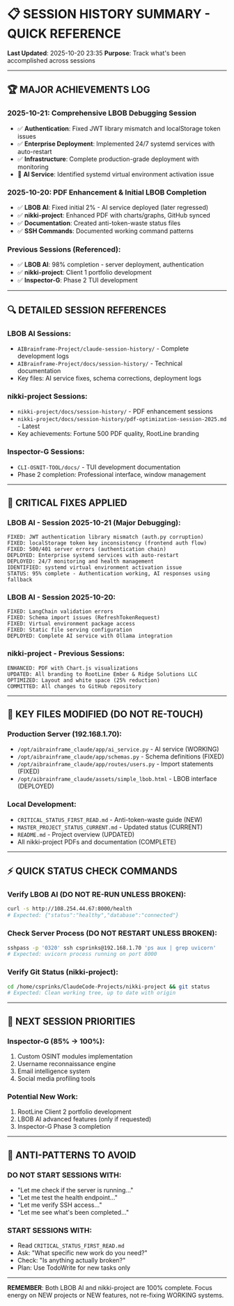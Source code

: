 # 📋 SESSION HISTORY SUMMARY - QUICK REFERENCE

**Last Updated**: 2025-10-20 23:35
**Purpose**: Track what's been accomplished across sessions

---

## 🏆 **MAJOR ACHIEVEMENTS LOG**

### **2025-10-21: Comprehensive LBOB Debugging Session**
- ✅ **Authentication**: Fixed JWT library mismatch and localStorage token issues
- ✅ **Enterprise Deployment**: Implemented 24/7 systemd services with auto-restart
- ✅ **Infrastructure**: Complete production-grade deployment with monitoring
- 🔄 **AI Service**: Identified systemd virtual environment activation issue

### **2025-10-20: PDF Enhancement & Initial LBOB Completion**
- ✅ **LBOB AI**: Fixed initial 2% - AI service deployed (later regressed)
- ✅ **nikki-project**: Enhanced PDF with charts/graphs, GitHub synced
- ✅ **Documentation**: Created anti-token-waste status files
- ✅ **SSH Commands**: Documented working command patterns

### **Previous Sessions (Referenced):**
- ✅ **LBOB AI**: 98% completion - server deployment, authentication
- ✅ **nikki-project**: Client 1 portfolio development
- ✅ **Inspector-G**: Phase 2 TUI development

---

## 🔍 **DETAILED SESSION REFERENCES**

### **LBOB AI Sessions:**
- `AIBrainframe-Project/claude-session-history/` - Complete development logs
- `AIBrainframe-Project/docs/session-history/` - Technical documentation
- Key files: AI service fixes, schema corrections, deployment logs

### **nikki-project Sessions:**
- `nikki-project/docs/session-history/` - PDF enhancement sessions
- `nikki-project/docs/session-history/pdf-optimization-session-2025.md` - Latest
- Key achievements: Fortune 500 PDF quality, RootLine branding

### **Inspector-G Sessions:**
- `CLI-OSNIT-TOOL/docs/` - TUI development documentation
- Phase 2 completion: Professional interface, window management

---

## 🚨 **CRITICAL FIXES APPLIED**

### **LBOB AI - Session 2025-10-21 (Major Debugging):**
```
FIXED: JWT authentication library mismatch (auth.py corruption)
FIXED: localStorage token key inconsistency (frontend auth flow)
FIXED: 500/401 server errors (authentication chain)
DEPLOYED: Enterprise systemd services with auto-restart
DEPLOYED: 24/7 monitoring and health management
IDENTIFIED: systemd virtual environment activation issue
STATUS: 95% complete - Authentication working, AI responses using fallback
```

### **LBOB AI - Session 2025-10-20:**
```
FIXED: LangChain validation errors
FIXED: Schema import issues (RefreshTokenRequest)
FIXED: Virtual environment package access
FIXED: Static file serving configuration
DEPLOYED: Complete AI service with Ollama integration
```

### **nikki-project - Previous Sessions:**
```
ENHANCED: PDF with Chart.js visualizations
UPDATED: All branding to RootLine Ember & Ridge Solutions LLC
OPTIMIZED: Layout and white space (25% reduction)
COMMITTED: All changes to GitHub repository
```

---

## 📁 **KEY FILES MODIFIED (DO NOT RE-TOUCH)**

### **Production Server (192.168.1.70):**
- `/opt/aibrainframe_claude/app/ai_service.py` - AI service (WORKING)
- `/opt/aibrainframe_claude/app/schemas.py` - Schema definitions (FIXED)
- `/opt/aibrainframe_claude/app/routes/users.py` - Import statements (FIXED)
- `/opt/aibrainframe_claude/assets/simple_lbob.html` - LBOB interface (DEPLOYED)

### **Local Development:**
- `CRITICAL_STATUS_FIRST_READ.md` - Anti-token-waste guide (NEW)
- `MASTER_PROJECT_STATUS_CURRENT.md` - Updated status (CURRENT)
- `README.md` - Project overview (UPDATED)
- All nikki-project PDFs and documentation (COMPLETE)

---

## ⚡ **QUICK STATUS CHECK COMMANDS**

### **Verify LBOB AI (DO NOT RE-RUN UNLESS BROKEN):**
```bash
curl -s http://108.254.44.67:8000/health
# Expected: {"status":"healthy","database":"connected"}
```

### **Check Server Process (DO NOT RESTART UNLESS BROKEN):**
```bash
sshpass -p '0320' ssh csprinks@192.168.1.70 'ps aux | grep uvicorn'
# Expected: uvicorn process running on port 8000
```

### **Verify Git Status (nikki-project):**
```bash
cd /home/csprinks/ClaudeCode-Projects/nikki-project && git status
# Expected: Clean working tree, up to date with origin
```

---

## 🎯 **NEXT SESSION PRIORITIES**

### **Inspector-G (85% → 100%):**
1. Custom OSINT modules implementation
2. Username reconnaissance engine
3. Email intelligence system
4. Social media profiling tools

### **Potential New Work:**
1. RootLine Client 2 portfolio development
2. LBOB AI advanced features (only if requested)
3. Inspector-G Phase 3 completion

---

## 🛑 **ANTI-PATTERNS TO AVOID**

### **DO NOT START SESSIONS WITH:**
- "Let me check if the server is running..."
- "Let me test the health endpoint..."
- "Let me verify SSH access..."
- "Let me see what's been completed..."

### **START SESSIONS WITH:**
- Read `CRITICAL_STATUS_FIRST_READ.md`
- Ask: "What specific new work do you need?"
- Check: "Is anything actually broken?"
- Plan: Use TodoWrite for new tasks only

---

**REMEMBER**: Both LBOB AI and nikki-project are 100% complete. Focus energy on NEW projects or NEW features, not re-fixing WORKING systems.